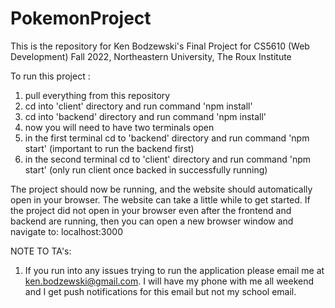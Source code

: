 # PokemonProject
This is the repository for Ken Bodzewski's Final Project for CS5610 (Web Development) Fall 2022, Northeastern University, The Roux Institute

To run this project :
1. pull everything from this repository
2. cd into 'client' directory and run command 'npm install'
3. cd into 'backend' directory and run command 'npm install'
4. now you will need to have two terminals open 
5. in the first terminal cd to 'backend' directory and run command 'npm start' (important to run the backend first)
6. in the second terminal cd to 'client' directory and run command 'npm start' (only run client once backed in successfully running)

The project should now be running, and the website should automatically open in your browser. The website can take a little while to get started.
If the project did not open in your browser even after the frontend and backend are running, then you can open a new browser window and navigate to: localhost:3000

NOTE TO TA's: 
1. If you run into any issues trying to run the application please email me at ken.bodzewski@gmail.com. I will have my phone with me all weekend and I get push notifications for this email but not my school email.
